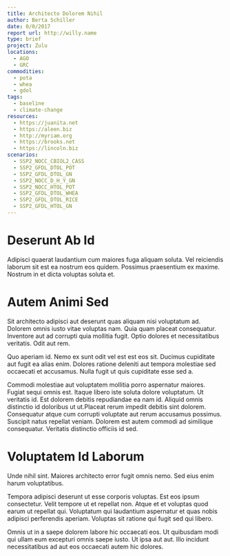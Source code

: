 ```yaml
---
title: Architecto Dolorem Nihil
author: Berta Schiller
date: 0/0/2017
report url: http://willy.name
type: brief
project: Zulu
locations:
  - AGO
  - GRC
commodities:
  - pota
  - whea
  - gdol
tags:
  - baseline
  - climate-change
resources:
  - https://juanita.net
  - https://aleen.biz
  - http://myriam.org
  - https://brooks.net
  - https://lincoln.biz
scenarios:
  - SSP2_NOCC_CBIOL2_CASS
  - SSP2_GFDL_DTOL_POT
  - SSP2_GFDL_DTOL_GN
  - SSP2_NOCC_D_H_Y_GN
  - SSP2_NOCC_HTOL_POT
  - SSP2_GFDL_DTOL_WHEA
  - SSP2_GFDL_DTOL_RICE
  - SSP2_GFDL_HTOL_GN
---
```

# Deserunt Ab Id
Adipisci quaerat laudantium cum maiores fuga aliquam soluta. Vel reiciendis laborum sit est ea nostrum eos quidem. Possimus praesentium ex maxime. Nostrum in et dicta voluptas soluta et.

# Autem Animi Sed
Sit architecto adipisci aut deserunt quas aliquam nisi voluptatum ad. Dolorem omnis iusto vitae voluptas nam. Quia quam placeat consequatur. Inventore aut ad corrupti quia mollitia fugit. Optio dolores et necessitatibus veritatis. Odit aut rem.
 Quo aperiam id. Nemo ex sunt odit vel est est eos sit. Ducimus cupiditate aut fugit ea alias enim. Dolores ratione deleniti aut tempora molestiae sed occaecati et accusamus. Nulla fugit ut quis cupiditate esse sed a.
 Commodi molestiae aut voluptatem mollitia porro aspernatur maiores. Fugiat sequi omnis est. Itaque libero iste soluta dolore voluptatum. Ut veritatis id. Est dolorem debitis repudiandae ea nam id. Aliquid omnis distinctio id doloribus ut ut.Placeat rerum impedit debitis sint dolorem. Consequatur atque cum corrupti voluptate aut rerum accusamus possimus. Suscipit natus repellat veniam. Dolorem est autem commodi ad similique consequatur. Veritatis distinctio officiis id sed.

# Voluptatem Id Laborum
Unde nihil sint. Maiores architecto error fugit omnis nemo. Sed eius enim harum voluptatibus.
 Tempora adipisci deserunt ut esse corporis voluptas. Est eos ipsum consectetur. Velit tempore ut et repellat non. Atque et et voluptas quod earum ut repellat qui. Voluptatum qui laudantium aspernatur et quas nobis adipisci perferendis aperiam. Voluptas sit ratione qui fugit sed qui libero.
 Omnis ut in a saepe dolorem labore hic occaecati eos. Ut quibusdam modi qui ullam eum excepturi omnis saepe iusto. Ut ipsa aut aut. Illo incidunt necessitatibus ad aut eos occaecati autem hic dolores.
